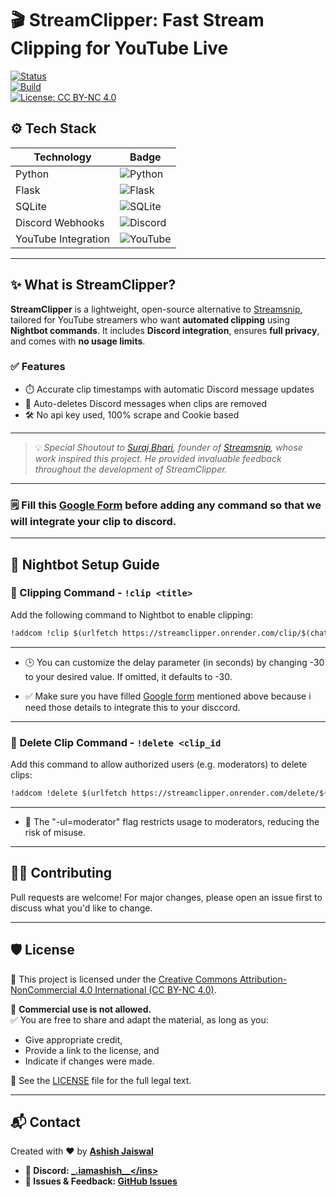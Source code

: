 # 🎬 StreamClipper: Fast Stream Clipping for YouTube Live

[![Status](https://img.shields.io/badge/status-active-brightgreen)]()  
[![Build](https://img.shields.io/badge/build-passing-blue)]()  
[![License: CC BY-NC 4.0](https://img.shields.io/badge/License-CC%20BY--NC%204.0-lightgrey.svg)](https://creativecommons.org/licenses/by-nc/4.0/)

## ⚙️ Tech Stack

| Technology         | Badge                                                                                                                                 |
|--------------------|----------------------------------------------------------------------------------------------------------------------------------------|
| Python             | ![Python](https://img.shields.io/badge/python-3670A0?style=flat&logo=python&logoColor=ffdd54)                                         |
| Flask              | ![Flask](https://img.shields.io/badge/flask-%23000.svg?style=flat&logo=flask&logoColor=white)                                         |
| SQLite             | ![SQLite](https://img.shields.io/badge/sqlite-07405E.svg?style=flat&logo=sqlite&logoColor=white)                                      |
| Discord Webhooks   | ![Discord](https://img.shields.io/badge/discord-webhook-blueviolet?logo=discord&logoColor=white)                                      |
| YouTube Integration| ![YouTube](https://img.shields.io/badge/youtube-%23FF0000.svg?style=flat&logo=youtube&logoColor=white)                                |

---

## ✨ What is StreamClipper?

**StreamClipper** is a lightweight, open-source alternative to [Streamsnip](https://streamsnip.com), tailored for YouTube streamers who want **automated clipping** using **Nightbot commands**. It includes **Discord integration**, ensures **full privacy**, and comes with **no usage limits**.

### ✅ Features
 
- ⏱️ Accurate clip timestamps with automatic Discord message updates  
- 🧹 Auto-deletes Discord messages when clips are removed
- 🛠️ No api key used, 100% scrape and Cookie based

---
> 💡 *Special Shoutout to [Suraj Bhari](https://surajbhari.com/), founder of [Streamsnip](https://streamsnip.com), whose work inspired this project. He provided invaluable feedback throughout the development of StreamClipper.*

---

### 🗒️ Fill this [Google Form](https://forms.gle/xtzp96MfkVup5TVq7) before adding any command so that we will integrate your clip to discord. 

---

## 🧠 Nightbot Setup Guide

### 🔹 Clipping Command - `!clip <title>`

Add the following command to Nightbot to enable clipping:

```markdown
!addcom !clip $(urlfetch https://streamclipper.onrender.com/clip/$(chatid)/$(querystring)?delay=-30)
```
---
- 🕒 You can customize the delay parameter (in seconds) by changing -30 to your desired value. If omitted, it defaults to -30.

- ✅ Make sure you have filled [Google form](https://forms.gle/xtzp96MfkVup5TVq7) mentioned above because i need those details to integrate this to your disccord.
---
### 🔹 Delete Clip Command - `!delete <clip_id`

Add this command to allow authorized users (e.g. moderators) to delete clips:

```markdown
!addcom !delete $(urlfetch https://streamclipper.onrender.com/delete/$(query)) -ul=moderator
```
---
- 🔐 The "-ul=moderator" flag restricts usage to moderators, reducing the risk of misuse.

---

## 🙋‍♂️ Contributing

Pull requests are welcome! For major changes, please open an issue first to discuss what you'd like to change.

---
## 🛡️ License

📄 This project is licensed under the [Creative Commons Attribution-NonCommercial 4.0 International (CC BY-NC 4.0)](https://creativecommons.org/licenses/by-nc/4.0/).

🚫 **Commercial use is not allowed.**  
✅ You are free to share and adapt the material, as long as you:
- Give appropriate credit,
- Provide a link to the license, and
- Indicate if changes were made.

📁 See the [LICENSE](./LICENSE) file for the full legal text.

---
## 📬 Contact

Created with ❤️ by [**Ashish Jaiswal**](https://www.linkedin.com/in/ashishjaiswal2/)

- **💬 Discord: <ins>[_.iamashish__](https://discord.com/users/_.iamashish__)</ins>**
- **🐛 Issues & Feedback: <ins>[GitHub Issues](https://github.com/iamashish-1//streamclipper/issues)</ins>**



